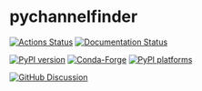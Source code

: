 # pychannelfinder

[![Actions Status][actions-badge]][actions-link]
[![Documentation Status][rtd-badge]][rtd-link]

[![PyPI version][pypi-version]][pypi-link]
[![Conda-Forge][conda-badge]][conda-link]
[![PyPI platforms][pypi-platforms]][pypi-link]

[![GitHub Discussion][github-discussions-badge]][github-discussions-link]

<!-- SPHINX-START -->

<!-- prettier-ignore-start -->
[actions-badge]:            https://github.com/mrakitin/pychannelfinder/workflows/CI/badge.svg
[actions-link]:             https://github.com/mrakitin/pychannelfinder/actions
[conda-badge]:              https://img.shields.io/conda/vn/conda-forge/pychannelfinder
[conda-link]:               https://github.com/conda-forge/pychannelfinder-feedstock
[github-discussions-badge]: https://img.shields.io/static/v1?label=Discussions&message=Ask&color=blue&logo=github
[github-discussions-link]:  https://github.com/mrakitin/pychannelfinder/discussions
[pypi-link]:                https://pypi.org/project/pychannelfinder/
[pypi-platforms]:           https://img.shields.io/pypi/pyversions/pychannelfinder
[pypi-version]:             https://img.shields.io/pypi/v/pychannelfinder
[rtd-badge]:                https://readthedocs.org/projects/pychannelfinder/badge/?version=latest
[rtd-link]:                 https://pychannelfinder.readthedocs.io/en/latest/?badge=latest

<!-- prettier-ignore-end -->
